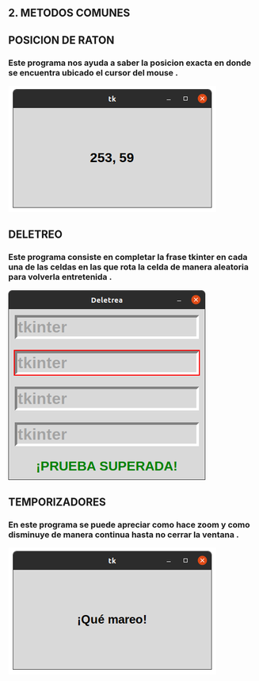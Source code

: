 ## 2. METODOS COMUNES 

## POSICION DE RATON 
### Este programa nos ayuda a saber la posicion exacta en donde se encuentra ubicado el cursor del mouse .

![posicion](posicion.png "posicion")

## DELETREO
### Este programa consiste en completar la frase tkinter en cada una de las celdas en las que rota la celda de manera aleatoria para volverla entretenida .

![Foco](Foco.png "Foco")

## TEMPORIZADORES
### En este programa se puede apreciar como hace zoom y como disminuye de manera continua hasta no cerrar la ventana .

![temporizador](temporizador.png "temporizador")